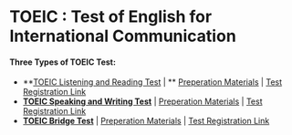 # **TOEIC : Test of English for International Communication**

#### **Three Types of TOEIC Test:**
* **[TOEIC Listening and Reading Test](https://github.com/abs-sayem/TOEIC/blob/main/toeic_listening_and_reading_test.md) | ** [Preperation Materials](https://www.ets.org/toeic/test-takers/prepare.html#accordion-313cdde0f2-item-8b70a48c79) |  [Test Registration Link](https://www.ets.org/toeic.html)
* **[TOEIC Speaking and Writing Test](https://github.com/abs-sayem/TOEIC/blob/main/toeic_speaking_and_writing_test.md)** | [Preperation Materials](https://www.ets.org/toeic/test-takers/prepare.html#accordion-313cdde0f2-item-b884ff91bd) | [Test Registration Link](https://www.ets.org/toeic.html)
* **[TOEIC Bridge Test](https://github.com/abs-sayem/TOEIC/blob/main/toeic_bridge_test.md)** | [Preperation Materials](https://www.ets.org/toeic/test-takers/prepare.html#accordion-313cdde0f2-item-ff6f78a135) | [Test Registration Link](https://www.ets.org/toeic.html)